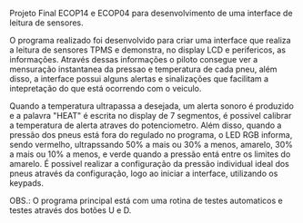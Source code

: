 Projeto Final ECOP14 e ECOP04 para desenvolvimento de uma interface de leitura de sensores.

O programa realizado foi desenvolvido para criar uma interface que realiza a leitura de sensores TPMS e demonstra, no display LCD e perifericos, as informações. Através dessas informações o piloto consegue ver a mensuração instantanea da pressao e temperatura de cada pneu, além disso, a interface possui alguns alertas e sinalizações que facilitam a intepretação do que está ocorrendo com o veiculo. 

Quando a temperatura ultrapassa a desejada, um alerta sonoro é produzido e a palavra "HEAT" é escrita no display de 7 segmentos, é possivel calibrar a temperatura de alerta atraves do potenciometro. Além disso, quando a pressão dos pneus está fora do regulado no programa, o LED RGB informa, sendo vermelho, ultrapssando 50% a mais ou 30% a menos, amarelo, 30% a mais ou 10% a menos, e verde quando a pressão entá entre os limites do amarelo. É possivel realizar a configuração da pressão individual ideal dos pneus através da configuração, logo ao iniciar a interface, utilizando os keypads.

OBS.: O programa principal está com uma rotina de testes automaticos e testes através dos botões U e D.
